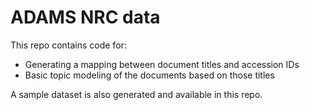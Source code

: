 # ADAMS NRC data

This repo contains code for:
* Generating a mapping between document titles and accession IDs
* Basic topic modeling of the documents based on those titles

A sample dataset is also generated and available in this repo.
